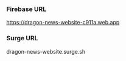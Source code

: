 ### Firebase URL

https://dragon-news-website-c911a.web.app

### Surge URL

dragon-news-website.surge.sh
